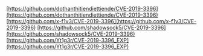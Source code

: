 [https://github.com/dothanthitiendiettiende/CVE-2019-3396](https://github.com/dothanthitiendiettiende/CVE-2019-3396)
[https://github.com/x-f1v3/CVE-2019-3396](https://github.com/x-f1v3/CVE-2019-3396)
[https://github.com/shadowsock5/CVE-2019-3396](https://github.com/shadowsock5/CVE-2019-3396)
[https://github.com/Yt1g3r/CVE-2019-3396_EXP](https://github.com/Yt1g3r/CVE-2019-3396_EXP)
